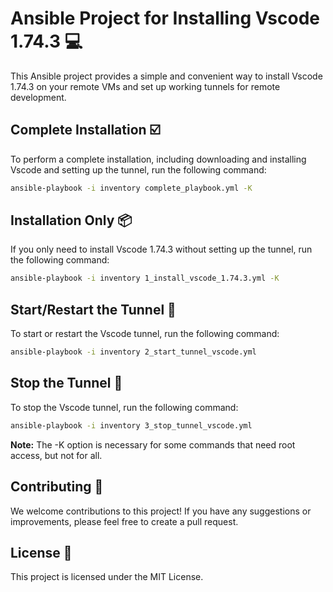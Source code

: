 # Ansible Project for Installing Vscode 1.74.3 💻

This Ansible project provides a simple and convenient way to install Vscode 1.74.3 on your remote VMs and set up working tunnels for remote development.

## Complete Installation ☑️

To perform a complete installation, including downloading and installing Vscode and setting up the tunnel, run the following command:

```bash
ansible-playbook -i inventory complete_playbook.yml -K
```

## Installation Only 📦

If you only need to install Vscode 1.74.3 without setting up the tunnel, run the following command:

```bash
ansible-playbook -i inventory 1_install_vscode_1.74.3.yml -K
```

## Start/Restart the Tunnel 🔁

To start or restart the Vscode tunnel, run the following command:

```bash
ansible-playbook -i inventory 2_start_tunnel_vscode.yml
```

## Stop the Tunnel 🚫

To stop the Vscode tunnel, run the following command:

```bash
ansible-playbook -i inventory 3_stop_tunnel_vscode.yml
```

**Note:** The -K option is necessary for some commands that need root access, but not for all.

## Contributing 🤝

We welcome contributions to this project! If you have any suggestions or improvements, please feel free to create a pull request.

## License 📄

This project is licensed under the MIT License.
